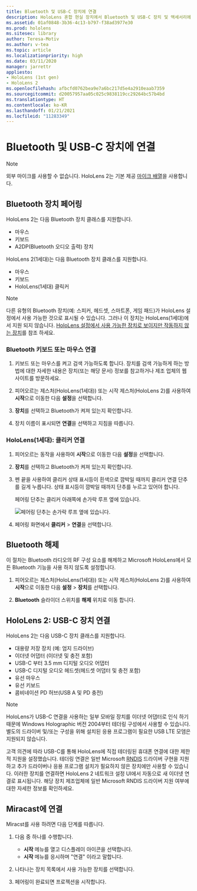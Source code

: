 ```yaml
---
title: Bluetooth 및 USB-C 장치에 연결
description: HoloLens 혼합 현실 장치에서 Bluetooth 및 USB-C 장치 및 액세서리에 연결을 시작하세요.
ms.assetid: 01af0848-3b36-4c13-b797-f38ad3977e30
ms.prod: hololens
ms.sitesec: library
author: Teresa-Motiv
ms.author: v-tea
ms.topic: article
ms.localizationpriority: high
ms.date: 03/11/2020
manager: jarrettr
appliesto:
- HoloLens (1st gen)
- HoloLens 2
ms.openlocfilehash: afbcfd0762bea9e7a6bc217d5e4a2910eaab7359
ms.sourcegitcommit: d20057957aa05c025c9838119cc29264bc57b4bd
ms.translationtype: HT
ms.contentlocale: ko-KR
ms.lasthandoff: 01/21/2021
ms.locfileid: "11283349"
---
```

# Bluetooth 및 USB-C 장치에 연결

> [!NOTE]
> 외부 마이크를 사용할 수 없습니다. HoloLens 2는 기본 제공 [마이크 배열](hololens2-hardware.md#audio-and-speech)을 사용합니다.

## Bluetooth 장치 페어링

HoloLens 2는 다음 Bluetooth 장치 클래스를 지원합니다.

- 마우스
- 키보드
- A2DP(Bluetooth 오디오 출력) 장치

HoloLens 2(1세대)는 다음 Bluetooth 장치 클래스를 지원합니다.

- 마우스
- 키보드
- HoloLens(1세대) 클릭커

> [!NOTE]
> 다른 유형의 Bluetooth 장치(예: 스피커, 헤드셋, 스마트폰, 게임 패드)가 HoloLens 설정에서 사용 가능한 것으로 표시될 수 있습니다. 그러나 이 장치는 HoloLens(1세대)에서 지원 되지 않습니다. [HoloLens 설정에서 사용 가능한 장치로 보이지만 작동하지 않는 장치](hololens-FAQ.md#hololens-settings-lists-devices-as-available-but-the-devices-dont-work)를 참조 하세요.

### Bluetooth 키보드 또는 마우스 연결

1. 키보드 또는 마우스를 켜고 검색 가능하도록 합니다. 장치를 검색 가능하게 하는 방법에 대한 자세한 내용은 장치(또는 해당 문서) 정보를 참고하거나 제조 업체의 웹 사이트를 방문하세요.

1. 피어오르는 제스처(HoloLens(1세대)) 또는 시작 제스처(HoloLens 2)를 사용하여 **시작**으로 이동한 다음 **설정**을 선택합니다.

1. **장치**를 선택하고 Bluetooth가 켜져 있는지 확인합니다.  

1. 장치 이름이 표시되면 **연결**을 선택하고 지침을 따릅니다.

### HoloLens(1세대): 클리커 연결

1. 피어오르는 동작을 사용하여 **시작**으로 이동한 다음 **설정**을 선택합니다.

1. **장치**를 선택하고 Bluetooth가 켜져 있는지 확인합니다.

1. 펜 끝을 사용하여 클리커 상태 표시등이 흰색으로 깜박일 때까지 클리커 연결 단추를 길게 누릅니다. 상태 표시등이 깜박일 때까지 단추를 누르고 있어야 합니다.  

   페어링 단추는 클리커 아래쪽에 손가락 루프 옆에 있습니다.
   
   ![페어링 단추는 손가락 루프 옆에 있습니다.](images/use-hololens-clicker-1.png)
   
1. 페어링 화면에서 **클리커** > **연결**을 선택합니다.

## Bluetooth 해제

이 절차는 Bluetooth 라디오의 RF 구성 요소를 해제하고 Microsoft HoloLens에서 모든 Bluetooth 기능을 사용 하지 않도록 설정합니다.

1. 피어오르는 제스처(HoloLens(1세대)) 또는 시작 제스처(HoloLens 2)를 사용하여 **시작**으로 이동한 다음 **설정** > **장치**를 선택합니다.

1. **Bluetooth** 슬라이더 스위치를 **해제** 위치로 이동 합니다.

## HoloLens 2: USB-C 장치 연결

HoloLens 2는 다음 USB-C 장치 클래스를 지원합니다.

- 대용량 저장 장치 (예: 엄지 드라이브)
- 이더넷 어댑터 (이더넷 및 충전 포함)
- USB-C 부터 3.5 mm 디지털 오디오 어댑터
- USB-C 디지털 오디오 헤드셋(헤드셋 어댑터 및 충전 포함)
- 유선 마우스
- 유선 키보드
- 콤비네이션 PD 허브(USB A 및 PD 충전)

> [!NOTE]
> HoloLens가 USB-C 연결을 사용하는 일부 모바일 장치를 이더넷 어댑터로 인식 하기 때문에 Windows Holographic 버전 2004부터 테더링 구성에서 사용할 수 있습니다. 별도의 드라이버 및/또는 구성을 위해 설치된 응용 프로그램이 필요한 USB LTE 모뎀은 지원되지 않습니다.

고객 의견에 따라 USB-C를 통해 HoloLens에 직접 테더링된 휴대폰 연결에 대한 제한적 지원을 설정했습니다.  테더링 연결은 일반 Microsoft [RNDIS](https://docs.microsoft.com/windows-hardware/drivers/network/overview-of-remote-ndis--rndis-) 드라이버 구현을 지원하고 추가 드라이버나 응용 프로그램 설치가 필요하지 않은 장치에만 사용할 수 있습니다.  이러한 장치를 연결하면 HoloLens 2 네트워크 설정 UI에서 자동으로 새 이더넷 연결로 표시됩니다. 해당 장치 제조업체에 일반 Microsoft RNDIS 드라이버 지원 여부에 대한 자세한 정보를 확인하세요.

## Miracast에 연결

Miracst를 사용 하려면 다음 단계를 따릅니다.

1. 다음 중 하나를 수행합니다.  

   - **시작** 메뉴를 열고 디스플레이 아이콘을 선택합니다.
   - **시작** 메뉴를 응시하며 "연결" 이라고 말합니다.  

1. 나타나는 장치 목록에서 사용 가능한 장치를 선택합니다.

1. 페어링이 완료되면 프로젝션을 시작합니다.
